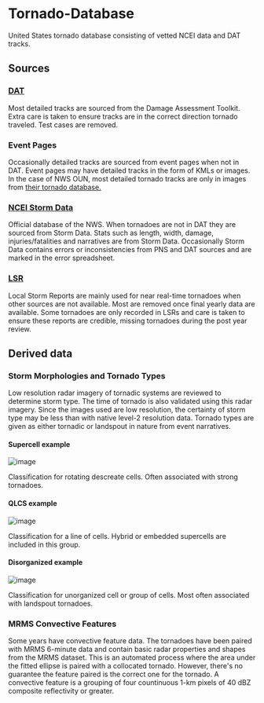 # Tornado-Database
United States tornado database consisting of vetted NCEI data and DAT tracks.

## Sources
### [DAT](https://apps.dat.noaa.gov/stormdamage/damageviewer/#)
Most detailed tracks are sourced from the Damage Assessment Toolkit. Extra care is taken to ensure tracks are in the correct direction tornado traveled. Test cases are removed.

### Event Pages
Occasionally detailed tracks are sourced from event pages when not in DAT. Event pages may have detailed tracks in the form of KMLs or images. In the case of NWS OUN, most detailed tornado tracks are only in images from [their tornado database.](https://www.weather.gov/oun/tornadodata)

### [NCEI Storm Data](https://www.ncdc.noaa.gov/stormevents/)
Official database of the NWS. When tornadoes are not in DAT they are sourced from Storm Data. Stats such as length, width, damage, injuries/fatalities and narratives are from Storm Data. Occasionally Storm Data contains errors or inconsistencies from PNS and DAT sources and are marked in the error spreadsheet.

### [LSR](https://www.spc.noaa.gov/climo/reports/)
Local Storm Reports are mainly used for near real-time tornadoes when other sources are not available. Most are removed once final yearly data are available. Some tornadoes are only recorded in LSRs and care is taken to ensure these reports are credible, missing tornadoes during the post year review.

## Derived data
### Storm Morphologies and Tornado Types
Low resolution radar imagery of tornadic systems are reviewed to determine storm type. The time of tornado is also validated using this radar imagery. Since the images used are low resolution, the certainty of storm type may be less than with native level-2 resolution data. Tornado types are given as either tornadic or landspout in nature from event narratives.
#### Supercell example
![image](https://github.com/RavenV-tiff/Tornado-Database/assets/60206946/0b546b52-6f74-40bc-aad0-9417023ce5bf)

Classification for rotating descreate cells. Often associated with strong tornadoes.

#### QLCS example
![image](https://github.com/RavenV-tiff/Tornado-Database/assets/60206946/c3e1dc94-6c36-41d6-9dd1-9bc1eb874eb1)

Classification for a line of cells. Hybrid or embedded supercells are included in this group.

#### Disorganized example
![image](https://github.com/RavenV-tiff/Tornado-Database/assets/60206946/6cee888e-f666-47ef-b302-7117ebc114ad)

Classification for unorganized cell or group of cells. Most often associated with landspout tornadoes.

### MRMS Convective Features
Some years have convective feature data. The tornadoes have been paired with MRMS 6-minute data and contain basic radar properties and shapes from the MRMS dataset. This is an automated process where the area under the fitted ellipse is paired with a collocated tornado. However, there's no guarantee the feature paired is the correct one for the tornado. A convective feature is a grouping of four countinuous 1-km pixels of 40 dBZ composite reflectivity or greater.
